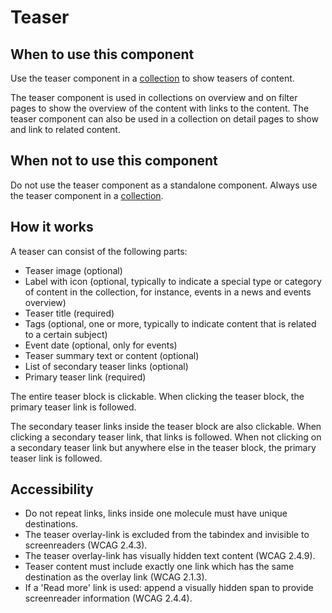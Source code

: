 # Teaser

## When to use this component

Use the teaser component in a <a href="{{path './collection'}}">collection</a> to show teasers of content.

The teaser component is used in collections on overview and on filter pages to show the overview of the content with links to the content. The teaser component can also be used in a collection on detail pages to show and link to related content.

## When not to use this component

Do not use the teaser component as a standalone component. Always use the teaser component in a <a href="{{path './collection'}}">collection</a>.

## How it works

A teaser can consist of the following parts:

* Teaser image (optional)
* Label with icon (optional, typically to indicate a special type or category of content in the collection, for instance, events in a news and events overview)
* Teaser title (required)
* Tags (optional, one or more, typically to indicate content that is related to a certain subject)
* Event date (optional, only for events)
* Teaser summary text or content (optional)
* List of secondary teaser links (optional)
* Primary teaser link (required)

The entire teaser block is clickable. When clicking the teaser block, the primary teaser link is followed.

The secondary teaser links inside the teaser block are also clickable. When clicking a secondary teaser link, that links is followed. When not clicking on a secondary teaser link but anywhere else in the teaser block, the primary teaser link is followed.

## Accessibility

* Do not repeat links, links inside one molecule must have unique destinations.
* The teaser overlay-link is excluded from the tabindex and invisible to
  screenreaders (WCAG 2.4.3).
* The teaser overlay-link has visually hidden text content (WCAG 2.4.9).
* Teaser content must include exactly one link which has the same destination as
  the overlay link (WCAG 2.1.3).
* If a 'Read more' link is used: append a visually hidden span to provide
  screenreader information (WCAG 2.4.4).

